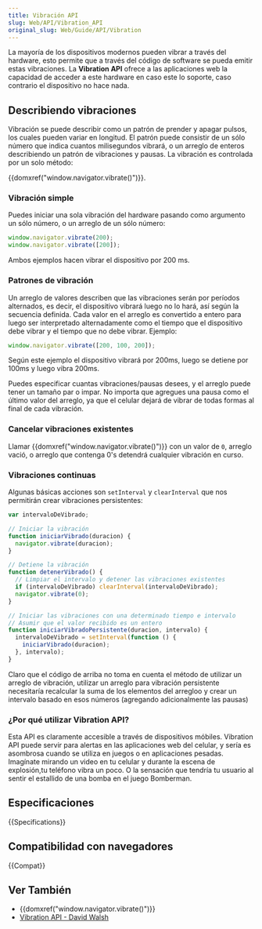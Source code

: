 ```yaml
---
title: Vibración API
slug: Web/API/Vibration_API
original_slug: Web/Guide/API/Vibration
---
```


La mayoría de los dispositivos modernos pueden vibrar a través del hardware, esto permite que a través del código de software se pueda emitir estas vibraciones. La **Vibration API** ofrece a las aplicaciones web la capacidad de acceder a este hardware en caso este lo soporte, caso contrario el dispositivo no hace nada.

## Describiendo vibraciones

Vibración se puede describir como un patrón de prender y apagar pulsos, los cuales pueden variar en longitud. El patrón puede consistir de un sólo número que indica cuantos milisegundos vibrará, o un arreglo de enteros describiendo un patrón de vibraciones y pausas. La vibración es controlada por un solo método:

{{domxref("window.navigator.vibrate()")}}.

### Vibración simple

Puedes iniciar una sola vibración del hardware pasando como argumento un sólo número, o un arreglo de un sólo número:

```js
window.navigator.vibrate(200);
window.navigator.vibrate([200]);
```

Ambos ejemplos hacen vibrar el dispositivo por 200 ms.

### Patrones de vibración

Un arreglo de valores describen que las vibraciones serán por períodos alternados, es decir, el dispositivo vibrará luego no lo hará, así según la secuencia definida. Cada valor en el arreglo es convertido a entero para luego ser interpretado alternadamente como el tiempo que el dispositivo debe vibrar y el tiempo que no debe vibrar. Ejemplo:

```js
window.navigator.vibrate([200, 100, 200]);
```

Según este ejemplo el dispositivo vibrará por 200ms, luego se detiene por 100ms y luego vibra 200ms.

Puedes especificar cuantas vibraciones/pausas desees, y el arreglo puede tener un tamaño par o impar. No importa que agregues una pausa como el último valor del arreglo, ya que el celular dejará de vibrar de todas formas al final de cada vibración.

### Cancelar vibraciones existentes

Llamar {{domxref("window.navigator.vibrate()")}} con un valor de `0`, arreglo vació, o arreglo que contenga 0's detendrá cualquier vibración en curso.

### Vibraciones continuas

Algunas básicas acciones son `setInterval` y `clearInterval` que nos permitirán crear vibraciones persistentes:

```js
var intervaloDeVibrado;

// Iniciar la vibración
function iniciarVibrado(duracion) {
  navigator.vibrate(duracion);
}

// Detiene la vibración
function detenerVibrado() {
  // Limpiar el intervalo y detener las vibraciones existentes
  if (intervaloDeVibrado) clearInterval(intervaloDeVibrado);
  navigator.vibrate(0);
}

// Iniciar las vibraciones con una determinado tiempo e intervalo
// Asumir que el valor recibido es un entero
function iniciarVibradoPersistente(duracion, intervalo) {
  intervaloDeVibrado = setInterval(function () {
    iniciarVibrado(duracion);
  }, intervalo);
}
```

Claro que el código de arriba no toma en cuenta el método de utilizar un arreglo de vibración, utilizar un arreglo para vibración persistente necesitaría recalcular la suma de los elementos del arregloo y crear un intervalo basado en esos números (agregando adicionalmente las pausas)

### ¿Por qué utilizar Vibration API?

Esta API es claramente accesible a través de dispositivos móbiles. Vibration API puede servir para alertas en las aplicaciones web del celular, y sería es asombrosa cuando se utiliza en juegos o en aplicaciones pesadas. Imagínate mirando un video en tu celular y durante la escena de explosión,tu teléfono vibra un poco. O la sensación que tendría tu usuario al sentir el estallido de una bomba en el juego Bomberman.

## Especificaciones

{{Specifications}}

## Compatibilidad con navegadores

{{Compat}}

## Ver También

- {{domxref("window.navigator.vibrate()")}}
- [Vibration API - David Walsh](http://davidwalsh.name/vibration-api)
